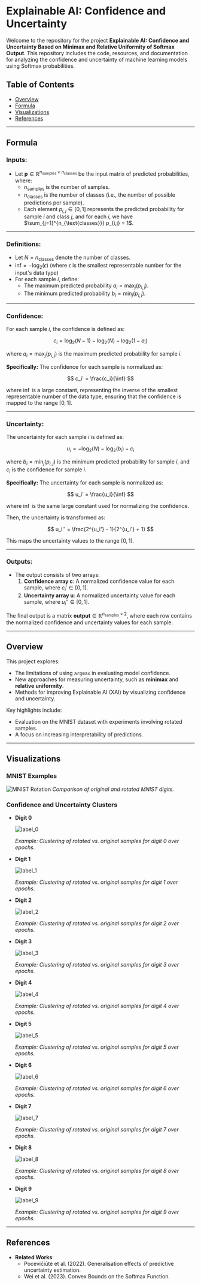 # Explainable AI: Confidence and Uncertainty

Welcome to the repository for the project **Explainable AI: Confidence and Uncertainty Based on Minimax and Relative Uniformity of Softmax Output**. This repository includes the code, resources, and documentation for analyzing the confidence and uncertainty of machine learning models using Softmax probabilities.

## Table of Contents

- [Overview](#overview)
- [Formula](#formula)
- [Visualizations](#visualizations)
- [References](#references)

---

## Formula

### Inputs:
- Let $\mathbf{p} \in \mathbb{R}^{n_{\text{samples}} \times n_{\text{classes}}}$ be the input matrix of predicted probabilities, where:
  - $n_{\text{samples}}$ is the number of samples.
  - $n_{\text{classes}}$ is the number of classes (i.e., the number of possible predictions per sample).
  - Each element $p_{i,j} \in [0, 1]$ represents the predicted probability for sample $i$ and class $j$, and for each $i$, we have $\sum_{j=1}^{n_{\text{classes}}} p_{i,j} = 1$.

---

### Definitions:
- Let $N = n_{\text{classes}}$ denote the number of classes.
- $\text{inf} = -\log_2(\epsilon)$ (where $\epsilon$ is the smallest representable number for the input's data type)
- For each sample $i$, define:
  - The maximum predicted probability $a_i = \max_j (p_{i,j})$.
  - The minimum predicted probability $b_i = \min_j (p_{i,j})$.

---

### Confidence:
For each sample $i$, the confidence is defined as:

$$
c_i = \log_2(N - 1) - \log_2(N) - \log_2(1 - a_i)
$$

where $a_i = \max_j (p_{i,j})$ is the maximum predicted probability for sample $i$.

**Specifically:**
The confidence for each sample is normalized as:

$$
c_i' = \frac{c_i}{\inf}
$$

where $\inf$ is a large constant, representing the inverse of the smallest representable number of the data type, ensuring that the confidence is mapped to the range $[0, 1]$.

---

### Uncertainty:
The uncertainty for each sample $i$ is defined as:

$$
u_i = -\log_2(N) - \log_2(b_i) - c_i
$$

where $b_i = \min_j (p_{i,j})$ is the minimum predicted probability for sample $i$, and $c_i$ is the confidence for sample $i$.

**Specifically:**
The uncertainty for each sample is normalized as:

$$
u_i' = \frac{u_i}{\inf}
$$

where $\inf$ is the same large constant used for normalizing the confidence.

Then, the uncertainty is transformed as:

$$
u_i'' = \frac{2^{u_i'} - 1}{2^{u_i'} + 1}
$$

This maps the uncertainty values to the range $[0, 1]$.

---

### Outputs:
- The output consists of two arrays:
  1. **Confidence array $\mathbf{c}$**: A normalized confidence value for each sample, where $c_i' \in [0, 1]$.
  2. **Uncertainty array $\mathbf{u}$**: A normalized uncertainty value for each sample, where $u_i'' \in [0, 1]$.
  
The final output is a matrix $\mathbf{output} \in \mathbb{R}^{n_{\text{samples}} \times 2}$, where each row contains the normalized confidence and uncertainty values for each sample.

---


## Overview

This project explores:

- The limitations of using `argmax` in evaluating model confidence.
- New approaches for measuring uncertainty, such as **minimax** and **relative uniformity**.
- Methods for improving Explainable AI (XAI) by visualizing confidence and uncertainty.

Key highlights include:
- Evaluation on the MNIST dataset with experiments involving rotated samples.
- A focus on increasing interpretability of predictions.

---

## Visualizations

### MNIST Examples

![MNIST Rotation](https://github.com/user-attachments/assets/114720ec-bb63-453e-9fb8-dfe2f866b950)
*Comparison of original and rotated MNIST digits.*

### Confidence and Uncertainty Clusters

- **Digit 0**
  
  ![label_0](https://github.com/user-attachments/assets/05707f46-317c-42e1-af9d-fe4421b193d4)
  
  *Example: Clustering of rotated vs. original samples for digit 0 over epochs.*

- **Digit 1**
  
  ![label_1](https://github.com/user-attachments/assets/94837afa-56f5-4ad7-853d-97ad3828d696)

  *Example: Clustering of rotated vs. original samples for digit 1 over epochs.*

- **Digit 2**
  
  ![label_2](https://github.com/user-attachments/assets/65d440ac-0eb6-4760-aab8-f6decaedbfcc)

  *Example: Clustering of rotated vs. original samples for digit 2 over epochs.*

- **Digit 3**
  
  ![label_3](https://github.com/user-attachments/assets/16a48798-daa1-4938-9c44-57e24a44823c)

  *Example: Clustering of rotated vs. original samples for digit 3 over epochs.*

- **Digit 4**
  
  ![label_4](https://github.com/user-attachments/assets/933a6501-6436-45a0-acd1-ad31db8c7e31)
  
  *Example: Clustering of rotated vs. original samples for digit 4 over epochs.*

- **Digit 5**
  
  ![label_5](https://github.com/user-attachments/assets/7cb60a3f-985c-413d-b9b8-eae6a95972de)
  
  *Example: Clustering of rotated vs. original samples for digit 5 over epochs.*

- **Digit 6**
  
  ![label_6](https://github.com/user-attachments/assets/b75e3b28-10e6-4d5b-8d2e-21acf8adc953)
  
  *Example: Clustering of rotated vs. original samples for digit 6 over epochs.*

- **Digit 7**
  
  ![label_7](https://github.com/user-attachments/assets/ec2bed27-9015-41bf-aede-5f6fcfd495f4)
  
  *Example: Clustering of rotated vs. original samples for digit 7 over epochs.*

- **Digit 8**
  
  ![label_8](https://github.com/user-attachments/assets/2fcd7d09-3d9b-48b9-b10d-e03a30c28b2a)
  
  *Example: Clustering of rotated vs. original samples for digit 8 over epochs.*

- **Digit 9**
  
  ![label_9](https://github.com/user-attachments/assets/1265128f-2ef9-4ed2-a75b-b03d3ed2d719)
  
  *Example: Clustering of rotated vs. original samples for digit 9 over epochs.*

---

## References

- **Related Works**:
  - Pocevičiūtė et al. (2022). Generalisation effects of predictive uncertainty estimation.
  - Wei et al. (2023). Convex Bounds on the Softmax Function.
